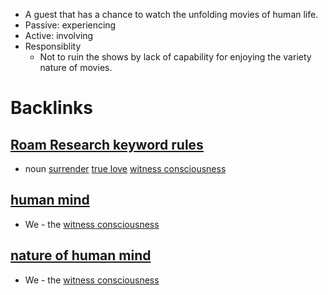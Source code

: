 - A guest that has a chance to watch the unfolding movies of human life.
- Passive: experiencing
- Active: involving
- Responsiblity
    - Not to ruin the shows by lack of capability for enjoying the variety nature of movies.

# Backlinks
## [Roam Research keyword rules](<Roam Research keyword rules.md>)
- noun [surrender](<surrender.md>) [true love](<true love.md>) [witness consciousness](<witness consciousness.md>)

## [human mind](<human mind.md>)
- We - the [witness consciousness](<witness consciousness.md>)

## [nature of human mind](<nature of human mind.md>)
- We - the [witness consciousness](<witness consciousness.md>)

